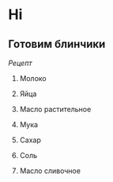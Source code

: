 # Hi

## Готовим блинчики

*Рецепт*

1. Молоко

2. Яйца

3. Масло растительное

4. Мука

5. Сахар

6. Соль

7. Масло сливочное